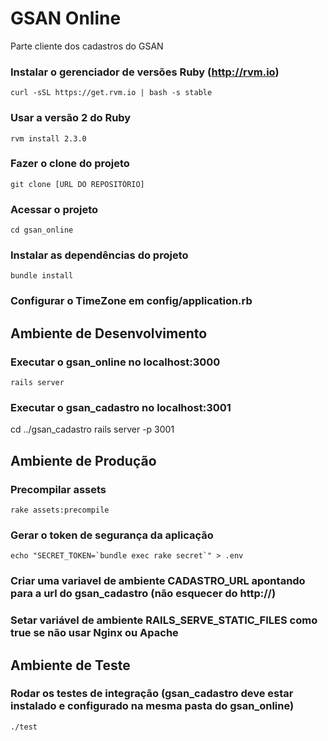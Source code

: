 # GSAN Online

Parte cliente dos cadastros do GSAN

### Instalar o gerenciador de versões Ruby (http://rvm.io)
    curl -sSL https://get.rvm.io | bash -s stable
    
### Usar a versão 2 do Ruby
    rvm install 2.3.0

### Fazer o clone do projeto
    git clone [URL DO REPOSITÓRIO]

### Acessar o projeto
    cd gsan_online

### Instalar as dependências do projeto
    bundle install

### Configurar o TimeZone em config/application.rb

## Ambiente de Desenvolvimento

### Executar o gsan_online no localhost:3000
    rails server

### Executar o gsan_cadastro no localhost:3001
   cd ../gsan_cadastro
   rails server -p 3001

## Ambiente de Produção

### Precompilar assets
    rake assets:precompile

### Gerar o token de segurança da aplicação
    echo "SECRET_TOKEN=`bundle exec rake secret`" > .env

### Criar uma variavel de ambiente CADASTRO_URL apontando para a url do gsan_cadastro (não esquecer do http://)

### Setar variável de ambiente RAILS_SERVE_STATIC_FILES como true se não usar Nginx ou Apache

## Ambiente de Teste

### Rodar os testes de integração (gsan_cadastro deve estar instalado e configurado na mesma pasta do gsan_online)
    ./test
